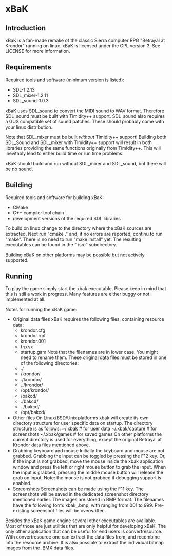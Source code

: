 # xBaK

## Introduction

xBaK is a fan-made remake of the classic Sierra computer RPG "Betrayal at Krondor" running on linux. xBaK is licensed under the GPL version 3. See LICENSE for more information.

## Requirements

Required tools and software (minimum version is listed):
* SDL-1.2.13
* SDL_mixer-1.2.11
* SDL_sound-1.0.3

xBaK uses SDL_sound to convert the MIDI sound to WAV format. Therefore
SDL_sound must be built with Timidity++ support. SDL_sound also requires a GUS
compatible set of sound patches. These should probably come with your linux
distribution.

Note that SDL_mixer must be built _without_ Timidity++ support! Building both
SDL_Sound and SDL_mixer with Timidity++ support will result in both libraries
providing the same functions originally from Timidity++. This will inevitably
lead to either build time or run time problems.

xBaK should build and run without SDL_mixer and SDL_sound, but there will be no
sound.

## Building

Required tools and software for building xBaK:
* CMake
* C++ compiler tool chain
* development versions of the required SDL libraries

To build on linux change to the directory where the xBaK sources are extracted.
Next run "cmake ." and, if no errors are reported, continu to run "make".
There is no need to run "make install" yet. The resulting executables can be
found in the "./src" subdirectory.

Building xBaK on other platforms may be possible but not actively supported.

## Running

To play the game simply start the xbak executable. Please keep in mind that
this is still a work in progress. Many features are either buggy or not
implemented at all.

Notes for running the xBaK game:
* Original data files
  xBaK requires the following files, containing resource data:
  - krondor.cfg
  - krondor.rmf
  - krondor.001
  - frp.sx
  - startup.gam
  Note that the filenames are in lower case. You might need to rename them.
  These original data files must be stored in one of the following
  directories:
   - ./
   - /krondor/
   - ./krondor/
   - ../krondor/
   - /opt/krondor/
   - /bakcd/
   - ./bakcd/
   - ../bakcd/
   - /opt/bakcd/
* Other files
  On Linux/BSD/Unix platforms xbak will create its own directory structure
  for user specific data on startup. The directory structure is as follows:
    ~/.xbak           # for user data
    ~/.xbak/capture   # for screenshots
    ~/.xbak/games     # for saved games
  On other platforms the current directory is used for everything, except
  the original Betrayal at Krondor data files mentioned above.
* Grabbing keyboard and mouse
  Initially the keyboard and mouse are not grabbed. Grabbing the input
  can be toggled by pressing the F12 key. Or, if the input is not grabbed,
  move the mouse inside the xbak application window and press the left
  or right mouse button to grab the input. When the input is grabbed,
  pressing the middle mouse button will release the grab on input.
  Note: the mouse is not grabbed if debugging support is enabled.
* Screenshots
  Screenshots can be made using the F11 key. The screenshots will be saved
  in the dedicated screenshot directory mentioned earlier. The images are
  stored in BMP format. The filenames have the following form:
  xbak_<nnn>.bmp, with <nnn> ranging from 001 to 999. Pre-existing screenshot
  files will be overwritten.

Besides the xBaK game engine several other executables are available. Most of
those are just utilities that are only helpful for developing xBaK. The only
other application that can be useful for end users is convertresource. With
convertresource one can extract the data files from, and recombine into the
resource archive. It is also possible to extract the individual bitmap images
from the .BMX data files.
